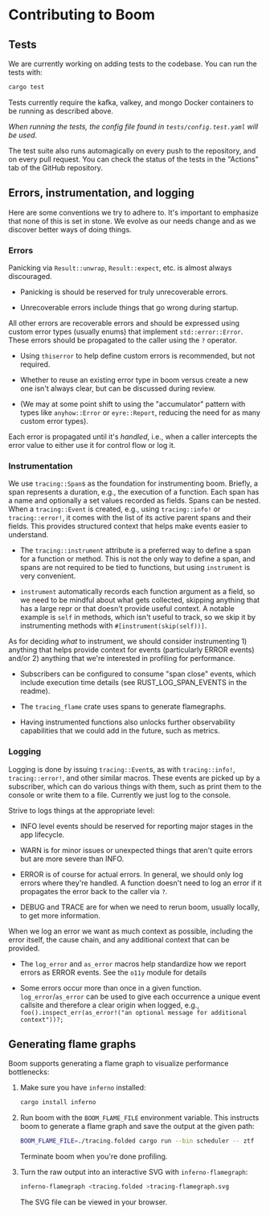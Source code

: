 # Contributing to Boom

## Tests

We are currently working on adding tests to the codebase. You can run the tests with:
```bash
cargo test
```

Tests currently require the kafka, valkey, and mongo Docker containers to be running as described above.

*When running the tests, the config file found in `tests/config.test.yaml` will be used.*

The test suite also runs automagically on every push to the repository, and on every pull request.
You can check the status of the tests in the "Actions" tab of the GitHub repository.

## Errors, instrumentation, and logging

Here are some conventions we try to adhere to.
It's important to emphasize that none of this is set in stone.
We evolve as our needs change and as we discover better ways of doing things.

### Errors

Panicking via `Result::unwrap`, `Result::expect`, etc. is almost always discouraged.

* Panicking is should be reserved for truly unrecoverable errors.

* Unrecoverable errors include things that go wrong during startup.

All other errors are recoverable errors and should be expressed using custom error types (usually enums) that implement `std::error::Error`.
These errors should be propagated to the caller using the `?` operator.

* Using `thiserror` to help define custom errors is recommended, but not required.

* Whether to reuse an existing error type in boom versus create a new one isn't always clear, but can be discussed during review.

* (We may at some point shift to using the "accumulator" pattern with types like `anyhow::Error` or `eyre::Report`, reducing the need for as many custom error types).

Each error is propagated until it's *handled*, i.e., when a caller intercepts the error value to either use it for control flow or log it.

### Instrumentation

We use `tracing::Span`s as the foundation for instrumenting boom.
Briefly, a span represents a duration, e.g., the execution of a function.
Each span has a name and optionally a set values recorded as fields.
Spans can be nested.
When a `tracing::Event` is created, e.g., using `tracing::info!` or `tracing::error!`, it comes with the list of its active parent spans and their fields.
This provides structured context that helps make events easier to understand.

* The `tracing::instrument` attribute is a preferred way to define a span for a function or method.
  This is not the only way to define a span, and spans are not required to be tied to functions, but using `instrument` is very convenient.

* `instrument` automatically records each function argument as a field, so we need to be mindful about what gets collected, skipping anything that has a large repr or that doesn't provide useful context.
  A notable example is `self` in methods, which isn't useful to track, so we skip it by instrumenting methods with `#[instrument(skip(self))]`.

As for deciding *what* to instrument, we should consider instrumenting 1) anything that helps provide context for events (particularly ERROR events) and/or 2) anything that we're interested in profiling for performance.

* Subscribers can be configured to consume "span close" events, which include execution time details (see RUST_LOG_SPAN_EVENTS in the readme).

* The `tracing_flame` crate uses spans to generate flamegraphs.

* Having instrumented functions also unlocks further observability capabilities that we could add in the future, such as metrics.

### Logging

Logging is done by issuing `tracing::Event`s, as with `tracing::info!`, `tracing::error!`, and other similar macros. These events are picked up by a subscriber, which can do various things with them, such as print them to the console or write them to a file. Currently we just log to the console.

Strive to logs things at the appropriate level:

* INFO level events should be reserved for reporting major stages in the app lifecycle.

* WARN is for minor issues or unexpected things that aren't quite errors but are more severe than INFO.

* ERROR is of course for actual errors.
  In general, we should only log errors where they're handled.
  A function doesn't need to log an error if it propagates the error back to the caller via `?`.

* DEBUG and TRACE are for when we need to rerun boom, usually locally, to get more information.

When we log an error we want as much context as possible, including the error itself, the cause chain, and any additional context that can be provided.

* The `log_error` and `as_error` macros help standardize how we report errors as ERROR events.
  See the `o11y` module for details

* Some errors occur more than once in a given function.
  `log_error`/`as_error` can be used to give each occurrence a unique event callsite and therefore a clear origin when logged, e.g., `foo().inspect_err(as_error!("an optional message for additional context"))?;`

## Generating flame graphs

Boom supports generating a flame graph to visualize performance bottlenecks:

1. Make sure you have `inferno` installed:
   ```bash
   cargo install inferno
   ```

2. Run boom with the `BOOM_FLAME_FILE` environment variable. This instructs boom
   to generate a flame graph and save the output at the given path:
   ```bash
   BOOM_FLAME_FILE=./tracing.folded cargo run --bin scheduler -- ztf
   ```

   Terminate boom when you're done profiling.

3. Turn the raw output into an interactive SVG with `inferno-flamegraph`:
   ```bash
   inferno-flamegraph <tracing.folded >tracing-flamegraph.svg
   ```

   The SVG file can be viewed in your browser.

